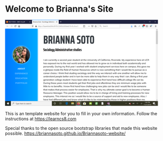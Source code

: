 
# Welcome to Brianna's Site
![Website Screenshot](img/Screenshot.png)

This is an template website for you to fill in your own information. Follow the instructions at https://learncs8.com

Special thanks to the open source bootstrap libraries that made this website possible. 
https://briannasoto.github.io/Briannasoto-website/


